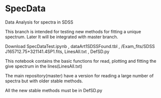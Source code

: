 # SpecData
Data Analysis for spectra in SDSS

This branch is intended for testing new methods for fitting a unique spectrum. Later It will be integrated with master branch.

Download SpecDataTest.ipynb , dataArt1SDSSFound.tbl , /Exam_fits/SDSS J165712.75+321141.4SP1.fits, LinesAll.txt , DefSD.py

This notebook contains the basic functions for read, plotting and fitting the give spectrum in the lines(LinesAll.txt)

The main repository(master) have a version for reading a large number of spectra but with older stable methods.

All the new stable methods must be in DefSD.py 

